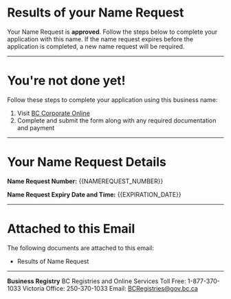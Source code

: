 # Results of your Name Request

Your Name Request is **approved**. Follow the steps below to complete your application with this name. If the name request expires before the application is completed, a new name request will be required.

---

# You\'re not done yet!

Follow these steps to complete your application using this business name:

1. Visit [BC Corporate Online]({{CORP_ONLINE_URL}})
2. Complete and submit the form along with any required documentation and payment

---

# Your Name Request Details

**Name Request Number:**
{{NAMEREQUEST_NUMBER}}

**Name Request Expiry Date and Time:**
{{EXPIRATION_DATE}}

---

# Attached to this Email

The following documents are attached to this email:

* Results of Name Request

---

**Business Registry**
BC Registries and Online Services
Toll Free: 1-877-370-1033
Victoria Office: 250-370-1033
Email: [BCRegistries@gov.bc.ca](BCRegistries@gov.bc.ca)
